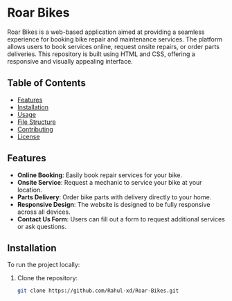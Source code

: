 
# Roar Bikes

Roar Bikes is a web-based application aimed at providing a seamless experience for booking bike repair and maintenance services. The platform allows users to book services online, request onsite repairs, or order parts deliveries. This repository is built using HTML and CSS, offering a responsive and visually appealing interface.

## Table of Contents
- [Features](#features)
- [Installation](#installation)
- [Usage](#usage)
- [File Structure](#file-structure)
- [Contributing](#contributing)
- [License](#license)

## Features
- **Online Booking**: Easily book repair services for your bike.
- **Onsite Service**: Request a mechanic to service your bike at your location.
- **Parts Delivery**: Order bike parts with delivery directly to your home.
- **Responsive Design**: The website is designed to be fully responsive across all devices.
- **Contact Us Form**: Users can fill out a form to request additional services or ask questions.

## Installation

To run the project locally:

1. Clone the repository:
   ```bash
   git clone https://github.com/Rahul-xd/Roar-Bikes.git
   ```

2. Navigate into the project directory:
   ```bash
   cd Roar-Bikes
   ```

3. Open the `index.html` file in a browser to view the website.

## Usage
- **Booking**: Click on "Book Online" to book repair services.
- **Onsite Service**: Navigate to the onsite service page to schedule an at-home bike repair.
- **Parts Delivery**: Order bike parts via the "Parts Delivery" section.

### Contact Form
You can contact the team through the "Contact Us" form. Fill in your name, email, and message, and the team will get back to you within hours.

## File Structure
```bash
Roar-Bikes/
├── css/
│   ├── css-reset.css         # CSS reset file
│   └── style.css             # Main stylesheet
├── images/
│   └── logo-roar-bikes.svg   # Logo image
├── index.html                # Main landing page
└── contact-us.html           # Contact page
```

## Contributing
If you'd like to contribute to Roar Bikes:

1. Fork the repository.
2. Create a new branch (`git checkout -b feature-branch`).
3. Make your changes and commit (`git commit -m 'Add new feature'`).
4. Push to the branch (`git push origin feature-branch`).
5. Open a Pull Request.

## License
This project is licensed under the MIT License - see the [LICENSE](LICENSE) file for details.
